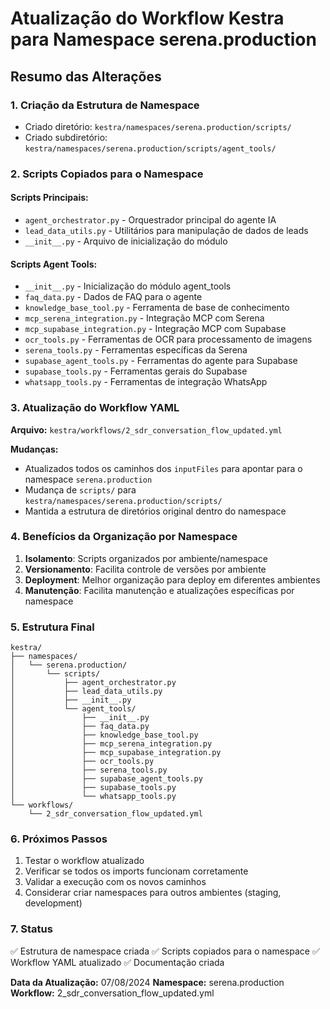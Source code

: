 # Atualização do Workflow Kestra para Namespace serena.production

## Resumo das Alterações

### 1. Criação da Estrutura de Namespace
- Criado diretório: `kestra/namespaces/serena.production/scripts/`
- Criado subdiretório: `kestra/namespaces/serena.production/scripts/agent_tools/`

### 2. Scripts Copiados para o Namespace

#### Scripts Principais:
- `agent_orchestrator.py` - Orquestrador principal do agente IA
- `lead_data_utils.py` - Utilitários para manipulação de dados de leads
- `__init__.py` - Arquivo de inicialização do módulo

#### Scripts Agent Tools:
- `__init__.py` - Inicialização do módulo agent_tools
- `faq_data.py` - Dados de FAQ para o agente
- `knowledge_base_tool.py` - Ferramenta de base de conhecimento
- `mcp_serena_integration.py` - Integração MCP com Serena
- `mcp_supabase_integration.py` - Integração MCP com Supabase
- `ocr_tools.py` - Ferramentas de OCR para processamento de imagens
- `serena_tools.py` - Ferramentas específicas da Serena
- `supabase_agent_tools.py` - Ferramentas do agente para Supabase
- `supabase_tools.py` - Ferramentas gerais do Supabase
- `whatsapp_tools.py` - Ferramentas de integração WhatsApp

### 3. Atualização do Workflow YAML

**Arquivo:** `kestra/workflows/2_sdr_conversation_flow_updated.yml`

**Mudanças:**
- Atualizados todos os caminhos dos `inputFiles` para apontar para o namespace `serena.production`
- Mudança de `scripts/` para `kestra/namespaces/serena.production/scripts/`
- Mantida a estrutura de diretórios original dentro do namespace

### 4. Benefícios da Organização por Namespace

1. **Isolamento**: Scripts organizados por ambiente/namespace
2. **Versionamento**: Facilita controle de versões por ambiente
3. **Deployment**: Melhor organização para deploy em diferentes ambientes
4. **Manutenção**: Facilita manutenção e atualizações específicas por namespace

### 5. Estrutura Final

```
kestra/
├── namespaces/
│   └── serena.production/
│       └── scripts/
│           ├── agent_orchestrator.py
│           ├── lead_data_utils.py
│           ├── __init__.py
│           └── agent_tools/
│               ├── __init__.py
│               ├── faq_data.py
│               ├── knowledge_base_tool.py
│               ├── mcp_serena_integration.py
│               ├── mcp_supabase_integration.py
│               ├── ocr_tools.py
│               ├── serena_tools.py
│               ├── supabase_agent_tools.py
│               ├── supabase_tools.py
│               └── whatsapp_tools.py
└── workflows/
    └── 2_sdr_conversation_flow_updated.yml
```

### 6. Próximos Passos

1. Testar o workflow atualizado
2. Verificar se todos os imports funcionam corretamente
3. Validar a execução com os novos caminhos
4. Considerar criar namespaces para outros ambientes (staging, development)

### 7. Status

✅ Estrutura de namespace criada
✅ Scripts copiados para o namespace
✅ Workflow YAML atualizado
✅ Documentação criada

**Data da Atualização:** 07/08/2024
**Namespace:** serena.production
**Workflow:** 2_sdr_conversation_flow_updated.yml